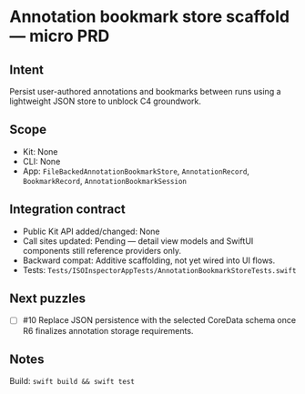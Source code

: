 # Annotation bookmark store scaffold — micro PRD

## Intent

Persist user-authored annotations and bookmarks between runs using a lightweight JSON store to unblock C4 groundwork.

## Scope

- Kit: None
- CLI: None
- App: `FileBackedAnnotationBookmarkStore`, `AnnotationRecord`, `BookmarkRecord`, `AnnotationBookmarkSession`

## Integration contract

- Public Kit API added/changed: None
- Call sites updated: Pending — detail view models and SwiftUI components still reference providers only.
- Backward compat: Additive scaffolding, not yet wired into UI flows.
- Tests: `Tests/ISOInspectorAppTests/AnnotationBookmarkStoreTests.swift`

## Next puzzles

- [ ] #10 Replace JSON persistence with the selected CoreData schema once R6 finalizes annotation storage requirements.

## Notes

Build: `swift build && swift test`
